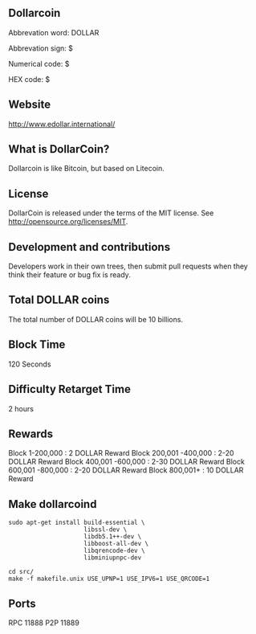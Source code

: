 ## Dollarcoin 

Abbrevation word: DOLLAR

Abbrevation sign: $

Numerical code: &#36;

HEX code: &#x24;

## Website

http://www.edollar.international/

## What is DollarCoin?

Dollarcoin is like Bitcoin, but based on Litecoin.

## License

DollarCoin is released under the terms of the MIT license. See http://opensource.org/licenses/MIT.

## Development and contributions

Developers work in their own trees, then submit pull requests when they think their feature or bug fix is ready.

## Total DOLLAR coins

The total number of DOLLAR coins will be 10 billions.

## Block Time

120 Seconds

## Difficulty Retarget Time

2 hours

## Rewards

Block 1-200,000 : 2 DOLLAR Reward
Block 200,001 -400,000 : 2-20 DOLLAR Reward
Block 400,001 -600,000 : 2-30 DOLLAR Reward
Block 600,001 -800,000 : 2-20 DOLLAR Reward
Block 800,001+ : 10 DOLLAR Reward

## Make dollarcoind

    sudo apt-get install build-essential \
                         libssl-dev \
                         libdb5.1++-dev \
                         libboost-all-dev \
                         libqrencode-dev \
                         libminiupnpc-dev

    cd src/
    make -f makefile.unix USE_UPNP=1 USE_IPV6=1 USE_QRCODE=1

## Ports

RPC 11888
P2P 11889
